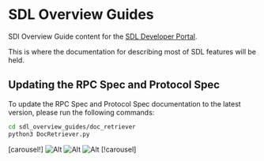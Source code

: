 # SDL Overview Guides
SDl Overview Guide content for the [SDL Developer Portal](https://smartdevicelink.com/en/guides/sdl-overview-guides/introduction/).

This is where the documentation for describing most of SDL features will be held.

## Updating the RPC Spec and Protocol Spec

To update the RPC Spec and Protocol Spec documentation to the latest version, please run the following commands:

```bash
cd sdl_overview_guides/doc_retriever
python3 DocRetriever.py
```

[carousel!]
![Alt](/path/to/img.jpg "image title")
![Alt](/path/to/img.jpg "image title")
![Alt](/path/to/img.jpg "image title")
[!carousel]
